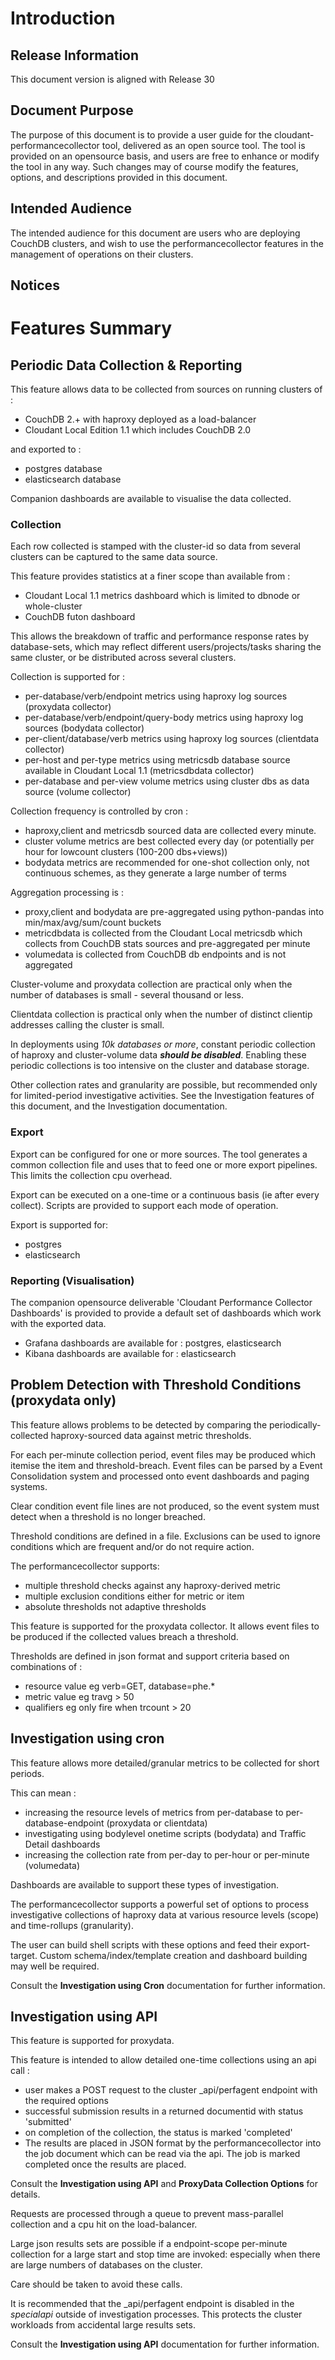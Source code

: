 
# Introduction
## Release Information
This document version is aligned with Release 30
## Document Purpose
The purpose of this document is to provide a user guide for the cloudant-performancecollector tool, delivered as an open source tool. 
The tool is provided on an opensource basis, and users are free to enhance or modify the tool in any way. Such changes may of course modify the features, options, and descriptions provided in this document.

## Intended Audience 
The intended audience for this document are users who are deploying CouchDB clusters, and wish to use the performancecollector features in the management of operations on their clusters.

## Notices 


#	Features Summary
##	Periodic Data Collection & Reporting  
This feature allows data to be collected from sources on running clusters of :

* CouchDB 2.+ with haproxy deployed as a load-balancer
* Cloudant Local Edition 1.1 which includes CouchDB 2.0

and exported to :

* postgres database
* elasticsearch database

Companion dashboards are available to visualise the data collected.

###	Collection 

Each row collected is stamped with the cluster-id so data from several clusters can be captured to the same  data source.

This feature provides statistics at a finer scope than available from :

* Cloudant Local 1.1 metrics dashboard which is limited to dbnode or whole-cluster
* CouchDB futon dashboard

This allows the breakdown of traffic and performance response rates by database-sets, which may reflect different users/projects/tasks sharing the same cluster, or be distributed across several clusters. 
  
Collection is supported for :  
  
* per-database/verb/endpoint metrics using haproxy log sources (proxydata collector)
* per-database/verb/endpoint/query-body metrics using haproxy log sources (bodydata collector)
* per-client/database/verb metrics using haproxy log sources (clientdata collector)
* per-host and per-type metrics using metricsdb database source available in Cloudant Local 1.1 (metricsdbdata collector)
* per-database and per-view volume metrics using cluster dbs as data source (volume collector)

Collection frequency is controlled by cron :  
  
* haproxy,client and metricsdb sourced data are collected every minute.  
* cluster volume metrics are best collected every day (or potentially per hour for lowcount clusters (100-200 dbs+views))
* bodydata metrics are recommended for one-shot collection only, not continuous schemes, as they generate a large number of terms

Aggregation processing is :

* proxy,client and bodydata are pre-aggregated using python-pandas into min/max/avg/sum/count buckets
* metricdbdata is collected from the Cloudant Local metricsdb which collects from CouchDB stats sources and pre-aggregated per minute
* volumedata is collected from CouchDB db endpoints and is not aggregated

Cluster-volume and proxydata collection are practical only when the number of databases is small - several thousand or less.

Clientdata collection is practical only when the number of distinct clientip addresses calling the cluster is small.

In deployments using _10k databases or more_, constant periodic collection of haproxy and cluster-volume data **_should be disabled_**. Enabling these periodic collections is too intensive on the cluster and database storage. 

Other collection rates and granularity are possible, but recommended only for limited-period investigative activities. See the Investigation features of this document, and the Investigation documentation.

### Export

Export can be configured for one or more sources. The tool generates a common collection file and uses that to feed one or more export pipelines. This limits the collection cpu overhead. 

Export can be executed on a one-time or a continuous basis (ie after every collect). Scripts are provided to support each mode of operation.

Export is supported for:

* postgres
* elasticsearch

### Reporting (Visualisation)

The companion opensource deliverable 'Cloudant Performance Collector Dashboards' is provided to provide a default set of dashboards which work with the exported data. 

* Grafana dashboards are available for : postgres, elasticsearch 
* Kibana dashboards are available for : elasticsearch


## Problem Detection with Threshold Conditions (proxydata only)
This feature allows problems to be detected by comparing the periodically-collected haproxy-sourced data against metric thresholds.   
  
For each per-minute collection period, event files may be produced which itemise the item and threshold-breach. Event files can be parsed by a Event Consolidation system  and processed onto event dashboards and paging systems.

Clear condition event file lines are not produced, so the event system must detect when a threshold is no longer breached.

Threshold conditions are defined in a file. Exclusions can be used to ignore conditions which are frequent and/or do not require action.

The performancecollector supports:  
  
* multiple threshold checks against any haproxy-derived metric
* multiple exclusion conditions either for metric or item
* absolute thresholds not adaptive thresholds

This feature is supported for the proxydata collector. 
It allows event files to be produced if the collected values breach a threshold.

Thresholds are defined in json format and support criteria based on combinations of :

* resource value eg verb=GET, database=phe.*
* metric value eg travg > 50
* qualifiers eg only fire when trcount > 20

    
## Investigation using cron 

This feature allows more detailed/granular metrics to be collected for short periods. 

This can mean :

* increasing the resource levels of metrics from per-database to per-database-endpoint (proxydata or clientdata)
* investigating using bodylevel onetime scripts (bodydata) and Traffic Detail dashboards
* increasing the collection rate from per-day to per-hour or per-minute (volumedata)

Dashboards are available to support these types of investigation.
 
The performancecollector supports a powerful set of options to process investigative collections of haproxy data at various resource levels (scope) and time-rollups (granularity).   

The user can build shell scripts with these options and feed their export-target. Custom schema/index/template creation and dashboard building may well be required. 
 

Consult the **Investigation using Cron** documentation for further information.

## Investigation using API 

This feature is supported for proxydata.

This feature is intended to allow detailed one-time collections using an api call :  

* user makes a POST request to the cluster \_api/perfagent endpoint with the required options
* successful submission results in a returned documentid with status 'submitted'
* on completion of the collection, the status is marked 'completed'
* The results are placed in JSON format by the performancecollector into the job document which can be read via the api. The job is marked completed once the results are placed. 

Consult the **Investigation using API** and **ProxyData Collection Options** for details.

Requests are processed through a queue to prevent mass-parallel collection and a cpu hit on the load-balancer. 
 
Large json results sets are possible if a endpoint-scope per-minute collection for a large start and stop time are invoked: especially when there are large numbers of databases on the cluster.

Care should be taken to avoid these calls.

It is recommended that the \_api/perfagent endpoint is disabled in the _specialapi_ outside of investigation processes. This protects the cluster workloads from accidental large results sets.

Consult the **Investigation using API** documentation for further information.





